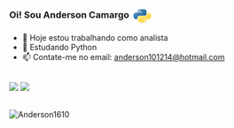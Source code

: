 ### Oi! Sou Anderson Camargo <img align="center" alt="Anderson-Python" height="30" width="40" src="https://raw.githubusercontent.com/devicons/devicon/master/icons/python/python-original.svg">

- 🔭 Hoje estou trabalhando como analista
- 🌱 Estudando Python
- 📫 Contate-me no email: anderson101214@hotmail.com

<div style="display: inline_block"><br>
  <a href="https://www.instagram.com/_andersonsccp/" target="_blank"><img src="https://img.shields.io/badge/-Instagram-%23E4405F?style=for-the-badge&logo=instagram&logoColor=white" target="_blank"></a>
  <a href="https://www.linkedin.com/in/anderson-camargo-086880210/" target="_blank"><img src="https://img.shields.io/badge/-LinkedIn-%230077B5?style=for-the-badge&logo=linkedin&logoColor=white" target="_blank"></a> 
</div>
  
  ##
 
<div> 
<p><img align="center"src="https://github-readme-stats.vercel.app/api/top-langs?username=Anderson1610&show_icons=true&locale=pt-BR&layout=compact&theme=dark" alt="Anderson1610"/></p>
</div>



